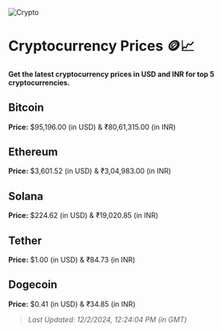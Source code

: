 
![Crypto](https://www.techguide.com.au/wp-content/uploads/2020/11/crypto3.jpeg)

# Cryptocurrency Prices 🪙📈

#### Get the latest cryptocurrency prices in USD and INR for top 5 cryptocurrencies.

## Bitcoin

**Price:** $95,196.00 (in USD) & ₹80,61,315.00 (in INR)

## Ethereum

**Price:** $3,601.52 (in USD) & ₹3,04,983.00 (in INR)

## Solana

**Price:** $224.62 (in USD) & ₹19,020.85 (in INR)

## Tether

**Price:** $1.00 (in USD) & ₹84.73 (in INR)

## Dogecoin

**Price:** $0.41 (in USD) & ₹34.85 (in INR)

> _Last Updated: 12/2/2024, 12:24:04 PM (in GMT)_

